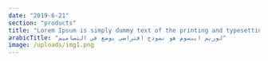 ```yaml
---
date: "2019-6-21"
section: "products"
title: "Lorem Ipsum is simply dummy text of the printing and typesetting industry."
arabicTitle: "لوريم ايبسوم هو نموذج افتراضي يوضع في التصاميم"
image: /uploads/img1.png
---
```

